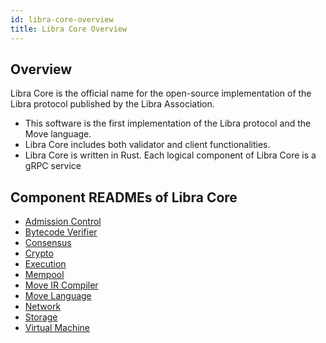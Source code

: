 ```yaml
---
id: libra-core-overview
title: Libra Core Overview
---
```


## Overview

Libra Core is the official name for the open-source implementation of the Libra protocol published by the Libra Association.

* This software is the first implementation of the Libra protocol and the Move language.
* Libra Core includes both validator and client functionalities.
* Libra Core is written in Rust. Each logical component of Libra Core is a gRPC service

## Component READMEs of Libra Core

* [Admission Control](crates/admission-control)
* [Bytecode Verifier](crates/bytecode-verifier)
* [Consensus](crates/consensus)
* [Crypto](crates/crypto)
* [Execution](crates/execution)
* [Mempool](crates/mempool)
* [Move IR Compiler](crates/ir-to-bytecode)
* [Move Language](crates/move-language)
* [Network](crates/network)
* [Storage](crates/storage)
* [Virtual Machine](crates/vm)
